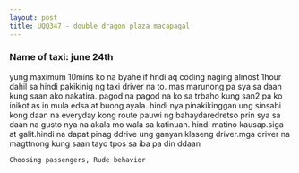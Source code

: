 ```yaml
---
layout: post
title: UQQ347 - double dragon plaza macapagal
---
```


### Name of taxi: june 24th

yung maximum 10mins ko na byahe if hndi aq coding naging almost 1hour dahil sa hindi pakikinig ng taxi driver na to. mas marunong pa sya sa daan kung saan ako nakatira. pagod na pagod na ko sa trbaho kung san2 pa ko inikot as in mula edsa at buong ayala..hindi nya pinakikinggan ung sinsabi kong daan na everyday kong route pauwi ng bahaydaredretso prin sya sa daan na gusto nya na akala mo wala sa katinuan. hindi matino kausap.siga at galit.hindi na dapat pinag ddrive ung ganyan klaseng driver.mga driver na magttnong kung saan tayo tpos sa iba pa din ddaan

```Choosing passengers, Rude behavior```
